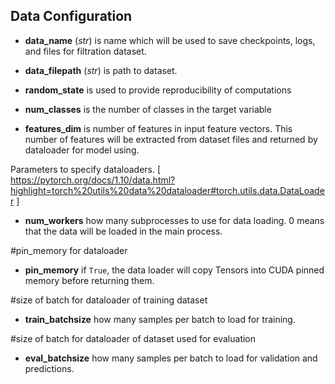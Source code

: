 ## Data Configuration 

- **data_name** (*str*) is name which will be used to save checkpoints, logs, and files for filtration dataset.

- **data_filepath** (*str*) is path to dataset.

- **random_state** is used to provide reproducibility of computations

- **num_classes** is the number of classes in the target variable

- **features_dim** is number of features in input feature vectors. This number of features will be extracted from dataset files 
and returned by dataloader for model using.

Parameters to specify dataloaders.
[ https://pytorch.org/docs/1.10/data.html?highlight=torch%20utils%20data%20dataloader#torch.utils.data.DataLoader ]

- **num_workers** how many subprocesses to use for data loading.
0 means that the data will be loaded in the main process.

#pin_memory for dataloader
- **pin_memory** if `True`, the data loader will copy Tensors into CUDA pinned memory before returning them.

#size of batch for dataloader of training dataset
- **train_batchsize** how many samples per batch to load for training.

#size of batch for dataloader of dataset used for evaluation
- **eval_batchsize** how many samples per batch to load for validation and predictions.
